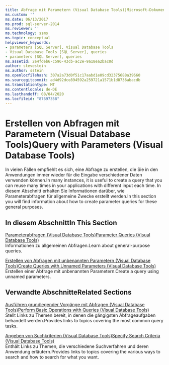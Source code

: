 ```yaml
---
title: Abfrage mit Parametern (Visual Database Tools)|Microsoft-Dokumentation
ms.custom: ''
ms.date: 06/13/2017
ms.prod: sql-server-2014
ms.reviewer: ''
ms.technology: ssms
ms.topic: conceptual
helpviewer_keywords:
- parameters [SQL Server], Visual Database Tools
- Visual Database Tools [SQL Server], queries
- parameters [SQL Server], queries
ms.assetid: 2e4fdeb6-c596-43cb-ac2e-9a18ea2bac0d
author: stevestein
ms.author: sstein
ms.openlocfilehash: 307a2a73d0f51c17aabd1e09cd32375688a39660
ms.sourcegitcommit: ad4d92dce894592a259721a1571b1d8736abacdb
ms.translationtype: MT
ms.contentlocale: de-DE
ms.lasthandoff: 08/04/2020
ms.locfileid: "87697358"
---
```

# <a name="query-with-parameters-visual-database-tools"></a><span data-ttu-id="ab1e4-102">Erstellen von Abfragen mit Parametern (Visual Database Tools)</span><span class="sxs-lookup"><span data-stu-id="ab1e4-102">Query with Parameters (Visual Database Tools)</span></span>
  <span data-ttu-id="ab1e4-103">In vielen Fällen empfiehlt es sich, eine Abfrage zu erstellen, die Sie in den Anwendungen immer wieder für die Eingabe verschiedener Daten verwenden können.</span><span class="sxs-lookup"><span data-stu-id="ab1e4-103">In many instances, it is useful to create a query that you can reuse many times in your applications with different input each time.</span></span> <span data-ttu-id="ab1e4-104">In diesem Abschnitt erhalten Sie Informationen darüber, wie Parameterabfragen für allgemeine Zwecke erstellt werden.</span><span class="sxs-lookup"><span data-stu-id="ab1e4-104">In this section you will find information about how to create parameter queries for these general purposes.</span></span>  
  
## <a name="in-this-section"></a><span data-ttu-id="ab1e4-105">In diesem Abschnitt</span><span class="sxs-lookup"><span data-stu-id="ab1e4-105">In This Section</span></span>  
 [<span data-ttu-id="ab1e4-106">Parameterabfragen &#40;Visual Database Tools&#41;</span><span class="sxs-lookup"><span data-stu-id="ab1e4-106">Parameter Queries &#40;Visual Database Tools&#41;</span></span>](visual-database-tools.md)  
 <span data-ttu-id="ab1e4-107">Informationen zu allgemeinen Abfragen.</span><span class="sxs-lookup"><span data-stu-id="ab1e4-107">Learn about general-purpose queries.</span></span>  
  
 [<span data-ttu-id="ab1e4-108">Erstellen von Abfragen mit unbenannten Parametern &#40;Visual Database Tools&#41;</span><span class="sxs-lookup"><span data-stu-id="ab1e4-108">Create Queries with Unnamed Parameters &#40;Visual Database Tools&#41;</span></span>](create-queries-with-unnamed-parameters-visual-database-tools.md)  
 <span data-ttu-id="ab1e4-109">Erstellen einer Abfrage mit unbenannten Parametern.</span><span class="sxs-lookup"><span data-stu-id="ab1e4-109">Create a query using unnamed parameters.</span></span>  
  
## <a name="related-sections"></a><span data-ttu-id="ab1e4-110">Verwandte Abschnitte</span><span class="sxs-lookup"><span data-stu-id="ab1e4-110">Related Sections</span></span>  
 [<span data-ttu-id="ab1e4-111">Ausführen grundlegender Vorgänge mit Abfragen &#40;Visual Database Tools&#41;</span><span class="sxs-lookup"><span data-stu-id="ab1e4-111">Perform Basic Operations with Queries &#40;Visual Database Tools&#41;</span></span>](perform-basic-operations-with-queries-visual-database-tools.md)  
 <span data-ttu-id="ab1e4-112">Stellt Links zu Themen bereit, in denen die gängigsten Abfrageaufgaben behandelt werden.</span><span class="sxs-lookup"><span data-stu-id="ab1e4-112">Provides links to topics covering the most common query tasks.</span></span>  
  
 [<span data-ttu-id="ab1e4-113">Angeben von Suchkriterien &#40;Visual Database Tools&#41;</span><span class="sxs-lookup"><span data-stu-id="ab1e4-113">Specify Search Criteria &#40;Visual Database Tools&#41;</span></span>](specify-search-criteria-visual-database-tools.md)  
 <span data-ttu-id="ab1e4-114">Enthält Links zu Themen, die verschiedene Suchverfahren und deren Anwendung erläutern.</span><span class="sxs-lookup"><span data-stu-id="ab1e4-114">Provides links to topics covering the various ways to search and how to search for what you want.</span></span>  
  
  
